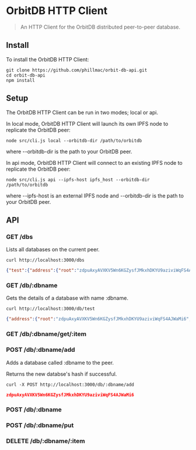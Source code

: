 # OrbitDB HTTP Client

> An HTTP Client for the OrbitDB distributed peer-to-peer database.

## Install

To install the OrbitDB HTTP Client:

```shell
git clone https://github.com/phillmac/orbit-db-api.git
cd orbit-db-api
npm install
```

## Setup

The OrbitDB HTTP Client can be run in two modes; local or api.

In local mode, OrbitDB HTTP Client will launch its own IPFS node to replicate
the OrbitDB peer:

```shell
node src/cli.js local --orbitdb-dir /path/to/orbitdb
```

where --orbitdb-dir is the path to your OrbitDB peer.

In api mode, OrbitDB HTTP Client will connect to an existing IPFS node to
replicate the OrbitDB peer:

```shell
node src/cli.js api --ipfs-host ipfs_host --orbitdb-dir /path/to/orbitdb
```

where --ipfs-host is an external IPFS node and --orbitdb-dir is the path to
your OrbitDB peer.

## API

### GET /dbs

Lists all databases on the current peer.

```shell
curl http://localhost:3000/dbs
```

```json
{"test":{"address":{"root":"zdpuAxyAVXKV5Wn6KGZysfJMkxhDKYU9aziviWqFS4AJWaMi6","path":"test"},"dbname":"test","id":"/orbitdb/zdpuAxyAVXKV5Wn6KGZysfJMkxhDKYU9aziviWqFS4AJWaMi6/test","options":{"create":true,"localOnly":false,"maxHistory":-1,"overwrite":true,"replicate":true},"type":"feed"}}
```

### GET /db/:dbname

Gets the details of a database with name :dbname.

```shell
curl http://localhost:3000/db/test
```

```json
{"address":{"root":"zdpuAxyAVXKV5Wn6KGZysfJMkxhDKYU9aziviWqFS4AJWaMi6","path":"test"},"dbname":"test","id":"/orbitdb/zdpuAxyAVXKV5Wn6KGZysfJMkxhDKYU9aziviWqFS4AJWaMi6/test","options":{"create":true,"localOnly":false,"maxHistory":-1,"overwrite":true,"replicate":true},"type":"feed"}
```

### GET /db/:dbname/get/:item

### POST /db/:dbname/add

Adds a database called :dbname to the peer.

Returns the new databse's hash if successful.

```shell
curl -X POST http://localhost:3000/db/:dbname/add
```

```json
zdpuAxyAVXKV5Wn6KGZysfJMkxhDKYU9aziviWqFS4AJWaMi6
```

### POST /db/:dbname

### POST /db/:dbname/put

### DELETE /db/:dbname/:item
